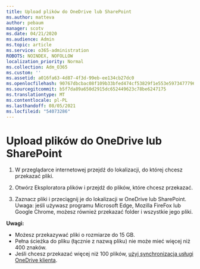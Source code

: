 ```yaml
---
title: Upload plików do OneDrive lub SharePoint
ms.author: matteva
author: pebaum
manager: scotv
ms.date: 04/21/2020
ms.audience: Admin
ms.topic: article
ms.service: o365-administration
ROBOTS: NOINDEX, NOFOLLOW
localization_priority: Normal
ms.collection: Adm_O365
ms.custom: ''
ms.assetid: a016fa63-4d87-4f3d-99eb-ee134cb27dc0
ms.openlocfilehash: 90767dbcbac08f109b33bfed474cf53829f1e553e5973477796b951acf5c8d28
ms.sourcegitcommit: b5f7da89a650d2915dc652449623c78be6247175
ms.translationtype: MT
ms.contentlocale: pl-PL
ms.lasthandoff: 08/05/2021
ms.locfileid: "54073286"
---
```

# <a name="upload-files-to-onedrive-or-sharepoint"></a>Upload plików do OneDrive lub SharePoint

1. W przeglądarce internetowej przejdź do lokalizacji, do której chcesz przekazać pliki.
    
2. Otwórz Eksploratora plików i przejdź do plików, które chcesz przekazać.
    
3. Zaznacz pliki i przeciągnij je do lokalizacji w OneDrive lub SharePoint. Uwaga: jeśli używasz programu Microsoft Edge, Mozilla FireFox lub Google Chrome, możesz również przekazać folder i wszystkie jego pliki.
    
**Uwagi:**
- Możesz przekazywać pliki o rozmiarze do 15 GB. 
- Pełna ścieżka do pliku (łącznie z nazwą pliku) nie może mieć więcej niż 400 znaków. 
- Jeśli chcesz przekazać więcej niż 100 plików, [użyj synchronizacja usługi OneDrive klienta](https://go.microsoft.com/fwlink/?linkid=866427). 
  

